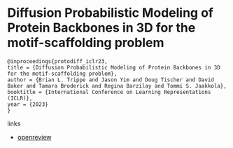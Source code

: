 # Diffusion Probabilistic Modeling of Protein Backbones in 3D for the motif-scaffolding problem

```
@inproceedings{protodiff_iclr23,
title = {Diffusion Probabilistic Modeling of Protein Backbones in 3D for the motif-scaffolding problem},
author = {Brian L. Trippe and Jason Yim and Doug Tischer and David Baker and Tamara Broderick and Regina Barzilay and Tommi S. Jaakkola},
booktitle = {International Conference on Learning Representations (ICLR)},
year = {2023}
}
```

links
- [openreview](https://openreview.net/forum?id=6TxBxqNME1Y)
